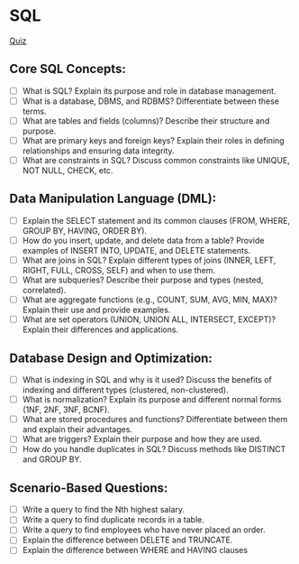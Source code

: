 # SQL

[Quiz](https://www.w3schools.com/sql/sql_quiz.asp)

## Core SQL Concepts:

- [ ] What is SQL? Explain its purpose and role in database management.
- [ ] What is a database, DBMS, and RDBMS? Differentiate between these terms.
- [ ] What are tables and fields (columns)? Describe their structure and purpose.
- [ ] What are primary keys and foreign keys? Explain their roles in defining relationships and ensuring data integrity.
- [ ] What are constraints in SQL? Discuss common constraints like UNIQUE, NOT NULL, CHECK, etc.

## Data Manipulation Language (DML):

- [ ] Explain the SELECT statement and its common clauses (FROM, WHERE, GROUP BY, HAVING, ORDER BY).
- [ ] How do you insert, update, and delete data from a table? Provide examples of INSERT INTO, UPDATE, and DELETE statements.
- [ ] What are joins in SQL? Explain different types of joins (INNER, LEFT, RIGHT, FULL, CROSS, SELF) and when to use them.
- [ ] What are subqueries? Describe their purpose and types (nested, correlated).
- [ ] What are aggregate functions (e.g., COUNT, SUM, AVG, MIN, MAX)? Explain their use and provide examples.
- [ ] What are set operators (UNION, UNION ALL, INTERSECT, EXCEPT)? Explain their differences and applications.

## Database Design and Optimization:

- [ ] What is indexing in SQL and why is it used? Discuss the benefits of indexing and different types (clustered, non-clustered).
- [ ] What is normalization? Explain its purpose and different normal forms (1NF, 2NF, 3NF, BCNF).
- [ ] What are stored procedures and functions? Differentiate between them and explain their advantages.
- [ ] What are triggers? Explain their purpose and how they are used.
- [ ] How do you handle duplicates in SQL? Discuss methods like DISTINCT and GROUP BY.

## Scenario-Based Questions:

- [ ] Write a query to find the Nth highest salary.
- [ ] Write a query to find duplicate records in a table.
- [ ] Write a query to find employees who have never placed an order.
- [ ] Explain the difference between DELETE and TRUNCATE.
- [ ] Explain the difference between WHERE and HAVING clauses
